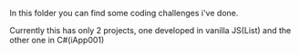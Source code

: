 In this folder you can find some coding challenges i've done.

Currently this has only 2 projects, one developed in vanilla JS(List) and the other one in C#(iApp001)
